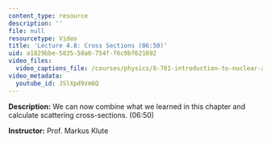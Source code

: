 ```yaml
---
content_type: resource
description: ''
file: null
resourcetype: Video
title: 'Lecture 4.8: Cross Sections (06:50)'
uid: a1829bbe-5835-58a0-754f-f6c0bf621692
video_files:
  video_captions_file: /courses/physics/8-701-introduction-to-nuclear-and-particle-physics-fall-2020/video-lectures/chapter-4.-qed/lecture-4.8-cross-sections-06-50/JSlXpd9zm6Q.vtt
video_metadata:
  youtube_id: JSlXpd9zm6Q
---
```


**Description:** We can now combine what we learned in this chapter and calculate scattering cross-sections. (06:50)

**Instructor:** Prof. Markus Klute